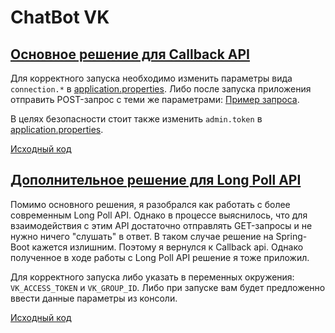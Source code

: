 # ChatBot VK
## [Основное решение для Callback API](./springbot/)

Для корректного запуска необходимо изменить параметры вида `connection.*` в [application.properties](./springbot/src/main/resources/application.properties).
Либо после запуска приложения отправить POST-запрос с теми же параметрами: [Пример запроса](./springbot/src/test/http-requests/connections.http).

В целях безопасности стоит также изменить `admin.token` в [application.properties](./springbot/src/main/resources/application.properties).

[Исходный код](./springbot/src/main/kotlin/org/example/springbot)

## [Дополнительное решение для Long Poll API](./botscript/)

Помимо основного решения, я разобрался как работать с более современным Long Poll API. Однако в процессе выяснилось, что для взаимодействия с этим API достаточно отправлять GET-запросы и не нужно ничего "слушать" в ответ. В таком случае решение на Spring-Boot кажется излишним. Поэтому я вернулся к Callback api. Однако полученное в ходе работы с Long Poll API решение я тоже приложил.

Для корректного запуска либо указать в переменных окружения: `VK_ACCESS_TOKEN` и `VK_GROUP_ID`.
Либо при запуске вам будет предложенно ввести данные параметры из консоли.

[Исходный код](./botScript/src/main/kotlin)
